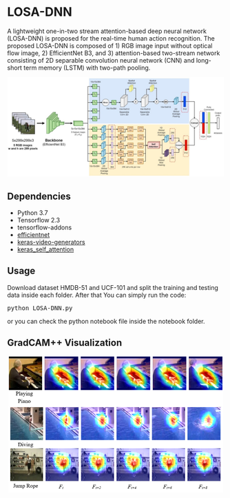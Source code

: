 # LOSA-DNN

A lightweight one-in-two stream attention-based deep neural network (LOSA-DNN) is proposed for the real-time human action recognition. The proposed LOSA-DNN is composed of 1) RGB image input without optical flow image, 2) EfficientNet B3, and 3) attention-based two-stream network consisting of 2D separable convolution neural network (CNN) and long-short term memory (LSTM) with two-path pooling. 

<p align="center">
<img src="https://github.com/farhantandia/LOSA-DNN/blob/main/network.jpg"><br>
</p>

## Dependencies
- Python 3.7
- Tensorflow 2.3
- tensorflow-addons
- [efficientnet](https://github.com/qubvel/efficientnet)
- [keras-video-generators](https://github.com/metal3d/keras-video-generators)
- [keras_self_attention](https://github.com/CyberZHG/keras-self-attention)

## Usage
Download dataset HMDB-51 and UCF-101 and split the training and testing data inside each folder. After that You can simply run the code:
<pre>
python LOSA-DNN.py     
</pre>
or you can check the python notebook file inside the notebook folder.

## GradCAM++ Visualization
<p align="center">
<img src="https://github.com/farhantandia/LOSA-DNN/blob/main/gradcam.PNG", width="500"><br>
</p>

